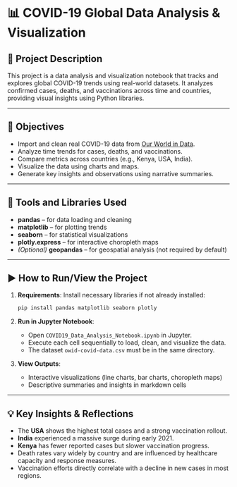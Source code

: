 
# 📊 COVID-19 Global Data Analysis & Visualization

## 📝 Project Description
This project is a data analysis and visualization notebook that tracks and explores global COVID-19 trends using real-world datasets. It analyzes confirmed cases, deaths, and vaccinations across time and countries, providing visual insights using Python libraries.

---

## 🎯 Objectives
- Import and clean real COVID-19 data from [Our World in Data](https://ourworldindata.org/coronavirus).
- Analyze time trends for cases, deaths, and vaccinations.
- Compare metrics across countries (e.g., Kenya, USA, India).
- Visualize the data using charts and maps.
- Generate key insights and observations using narrative summaries.

---

## 🧰 Tools and Libraries Used
- **pandas** – for data loading and cleaning
- **matplotlib** – for plotting trends
- **seaborn** – for statistical visualizations
- **plotly.express** – for interactive choropleth maps
- *(Optional)* **geopandas** – for geospatial analysis (not required by default)

---

## ▶️ How to Run/View the Project

1. **Requirements**: Install necessary libraries if not already installed:
   ```bash
   pip install pandas matplotlib seaborn plotly
   ```

2. **Run in Jupyter Notebook**:
   - Open `COVID19_Data_Analysis_Notebook.ipynb` in Jupyter.
   - Execute each cell sequentially to load, clean, and visualize the data.
   - The dataset `owid-covid-data.csv` must be in the same directory.

3. **View Outputs**:
   - Interactive visualizations (line charts, bar charts, choropleth maps)
   - Descriptive summaries and insights in markdown cells

---

## 💡 Key Insights & Reflections

- The **USA** shows the highest total cases and a strong vaccination rollout.
- **India** experienced a massive surge during early 2021.
- **Kenya** has fewer reported cases but slower vaccination progress.
- Death rates vary widely by country and are influenced by healthcare capacity and response measures.
- Vaccination efforts directly correlate with a decline in new cases in most regions.
